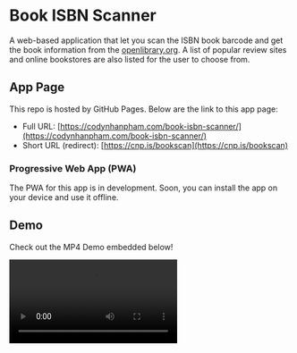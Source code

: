 # Book ISBN Scanner
A web-based application that let you scan the ISBN book barcode and get the book information from the [openlibrary.org](https://openlibrary.org/). A list of popular review sites and online bookstores are also listed for the user to choose from.

## App Page
This repo is hosted by GitHub Pages. Below are the link to this app page:
- Full URL: [https://codynhanpham.com/book-isbn-scanner/](https://codynhanpham.com/book-isbn-scanner/)
- Short URL (redirect): [https://cnp.is/bookscan](https://cnp.is/bookscan)

### Progressive Web App (PWA)
The PWA for this app is in development. Soon, you can install the app on your device and use it offline.

## Demo
Check out the MP4 Demo embedded below!

<video src= "scanner-demo.mp4"/>